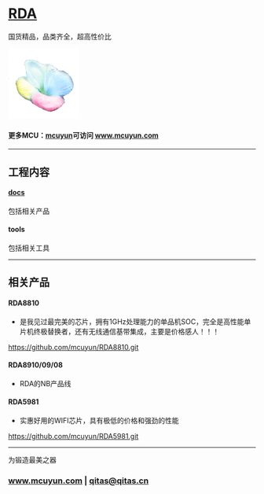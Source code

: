 ﻿# [RDA](https://github.com/mcuyun/RDA) 

国货精品，品类齐全，超高性价比

[![sites](mcuyun/mcuyun.png)](http://www.mcuyun.com)

#### 更多MCU：[mcuyun](https://github.com/mcuyun/whyme)可访问 www.mcuyun.com

---

## 工程内容

#### [docs](docs/readme.md) 

包括相关产品

#### tools

包括相关工具

---

## 相关产品

#### RDA8810

- 是我见过最完美的芯片，拥有1GHz处理能力的单品机SOC，完全是高性能单片机终极替换者，还有无线通信基带集成，主要是价格感人！！！

https://github.com/mcuyun/RDA8810.git

#### RDA8910/09/08

- RDA的NB产品线

####  RDA5981

- 实惠好用的WIFI芯片，具有极低的价格和强劲的性能

https://github.com/mcuyun/RDA5981.git

---

为锻造最美之器

###  www.mcuyun.com   |    qitas@qitas.cn


